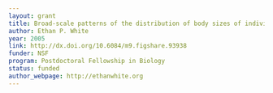 ```yaml
---
layout: grant
title: Broad-scale patterns of the distribution of body sizes of individuals in ecological communities
author: Ethan P. White
year: 2005
link: http://dx.doi.org/10.6084/m9.figshare.93938
funder: NSF
program: Postdoctoral Fellowship in Biology
status: funded
author_webpage: http://ethanwhite.org
---
```

